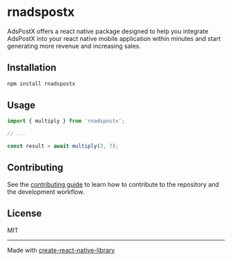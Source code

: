# rnadspostx

AdsPostX offers a react native package designed to help you integrate AdsPostX into your react native mobile application within minutes and start generating more revenue and increasing sales.

## Installation

```sh
npm install rnadspostx
```

## Usage

```js
import { multiply } from 'rnadspostx';

// ...

const result = await multiply(3, 7);
```

## Contributing

See the [contributing guide](CONTRIBUTING.md) to learn how to contribute to the repository and the development workflow.

## License

MIT

---

Made with [create-react-native-library](https://github.com/callstack/react-native-builder-bob)

